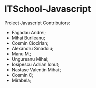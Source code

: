 # ITSchool-Javascript
Proiect Javascript
Contributors:

- Fagadau Andrei;
- Mihai Burileanu;
- Cosmin Ciocîrlan;
- Alexandru Smadoiu;
- Manu M.;
- Ungureanu Mihai;
- Iosipescu Adrian Ionut;
- Nastase Valentin Mihai ;
- Cosmin C;
- Mirabela;